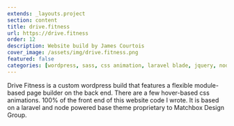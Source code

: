 ```yaml
---
extends: _layouts.project
section: content
title: drive.fitness
url: https://drive.fitness
order: 12
description: Website build by James Courtois
cover_image: /assets/img/drive.fitness.png
featured: false
categories: [wordpress, sass, css animation, laravel blade, jquery, nodejs, composer]
---
```


Drive Fitness is a custom wordpress build that features a flexible module-based page builder on the back end. There are a few hover-based css animations. 100% of the front end of this website code I wrote. It is based on a laravel and node powered base theme proprietary to Matchbox Design Group.
